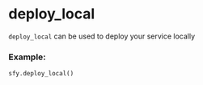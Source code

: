 # deploy_local

`deploy_local` can be used to deploy your service locally

### Example:
```python
sfy.deploy_local()
```
